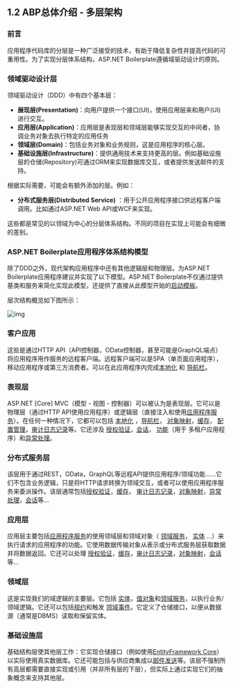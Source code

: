 ## 1.2 ABP总体介绍 - 多层架构

### 前言

应用程序代码库的分层是一种广泛接受的技术，有助于降低复杂性并提高代码的可重用性。为了实现分层体系结构，ASP.NET Boilerplate遵循域驱动设计的原则。

### 领域驱动设计层

领域驱动设计（DDD）中有四个基本层：

- **展现层(Presentation)**：向用户提供一个接口(UI)，使用应用层来和用户(UI)进行交互。
- **应用层(Application)**：应用层是表现层和领域层能够实现交互的中间者，协调业务对象去执行特定的应用任务
- **领域层(Domain)**：包括业务对象和业务规则，这是应用程序的核心层。
- **基础设施层(Infrastructure)**：提供通用技术来支持更高的层。例如基础设施层的仓储(Repository)可通过ORM来实现数据库交互，或者提供发送邮件的支持。

根据实际需要，可能会有额外添加的层。例如：

- **分布式服务层(Distributed Service)** ：用于公开应用程序接口供远程客户端调用。比如通过ASP.NET Web API或WCF来实现。

这些都是常见的以领域为中心的分层体系结构。不同的项目在实现上可能会有细微的差别。

### ASP.NET Boilerplate应用程序体系结构模型

除了DDD之外，现代架构应用程序中还有其他逻辑层和物理层。为ASP.NET Boilerplate应用程序建议并实现了以下模型。ASP.NET Boilerplate不仅通过提供基类和服务来简化实现此模型，还提供了直接从此模型开始的[启动模板](https://52abp.com/Download/Index)。

层次结构概览如下图所示：

![img](https://raw.githubusercontent.com/aspnetboilerplate/aspnetboilerplate/master/doc/WebSite/images/abp-nlayer-architecture.png)

### 客户应用

这些是通过HTTP API（API控制器，OData控制器，甚至可能是GraphQL端点）将应用程序用作服务的远程客户端。远程客户端可以是SPA（单页面应用程序），移动应用程序或第三方消费者。可以在此应用程序内完成[本地化](https://www.52abp.com/Wiki/abp-cn/latest/6.3ABP表现层-本地化)
和 [导航栏](https://www.52abp.com/Wiki/abp-cn/latest/6.4ABP表现层-导航栏)。

### 表现层

ASP.NET [Core] MVC（模型 - 视图 - 控制器）可以被认为是表现层。它可以是物理层（通过HTTP API使用应用程序）或逻辑层（直接注入和使用[应用程序服务](https://www.52abp.com/Wiki/abp-cn/latest/4.1ABP应用层-应用服务.md)）。在任何一种情况下，它都可以包括 [本地化](https://www.52abp.com/Wiki/abp-cn/latest/6.3ABP表现层-本地化.md) ，[导航栏](https://www.52abp.com/Wiki/abp-cn/latest/6.4ABP表现层-导航栏.md)， [对象映射](https://www.52abp.com/Wiki/abp-cn/latest/2.7ABP公共结构-对象之间的映射.md)，[缓存](https://www.52abp.com/Wiki/abp-cn/latest/2.3ABP公共结构-缓存管理.md)， [配置管理](https://www.52abp.com/Wiki/abp-cn/latest/2.5ABP公共结构-设置管理.md)，[审计日志记录](https://www.52abp.com/Wiki/abp-cn/latest/4.7ABP应用层-审计日志.md)等。它还涉及 [授权验证](https://www.52abp.com/Wiki/abp-cn/latest/4.4ABP应用层-权限认证.md)，[会话](https://www.52abp.com/Wiki/abp-cn/latest/2.2ABP公共结构-会话管理.md)， [功能](https://www.52abp.com/Wiki/abp-cn/latest/4.5ABP应用层-功能管理.md)（用于 多租户应用程序）和[异常处理](https://www.52abp.com/Wiki/abp-cn/latest/6.5ABP表现层-异常处理)。

### 分布式服务层

该层用于通过REST，OData，GraphQL等远程API提供应用程序/领域功能......它们不包含业务逻辑，只是将HTTP请求转换为领域交互，或者可以使用应用程序服务来委派操作。该层通常包括[授权验证](https://www.52abp.com/Wiki/abp-cn/latest/4.4ABP应用层-权限认证.md)，[缓存](https://www.52abp.com/Wiki/abp-cn/latest/2.3ABP公共结构-缓存管理.md)， [审计日志记录](https://www.52abp.com/Wiki/abp-cn/latest/4.7ABP应用层-审计日志.md)，[对象映射](https://www.52abp.com/Wiki/abp-cn/latest/2.7ABP公共结构-对象之间的映射.md)，[异常处理](https://www.52abp.com/Wiki/abp-cn/latest/6.5ABP表现层-异常处理.md)，[会话](https://www.52abp.com/Wiki/abp-cn/latest/2.2ABP公共结构-会话管理)等...

### 应用层

应用层主要包括[应用程序服务](https://www.52abp.com/Wiki/abp-cn/latest/4.1ABP应用层-应用服务.md)的使用领域层和领域对象（ [领域服务](https://www.52abp.com/Wiki/abp-cn/latest/3.4ABP领域层-领域服务.md)， [实体](https://www.52abp.com/Wiki/abp-cn/latest/3.1ABP领域层-实体.md) ...）来执行请求的应用程序的功能。它使用数据传输对象从表示或分布式服务层获取数据并将数据返回。它还可以处理 [授权验证](https://www.52abp.com/Wiki/abp-cn/latest/4.4ABP应用层-权限认证.md)，[缓存](https://www.52abp.com/Wiki/abp-cn/latest/2.3ABP公共结构-缓存管理.md)，[审计日志记录](https://www.52abp.com/Wiki/abp-cn/latest/4.7ABP应用层-审计日志.md)，[对象映射](https://www.52abp.com/Wiki/abp-cn/latest/2.7ABP公共结构-对象之间的映射.md)，[会话](https://www.52abp.com/Wiki/abp-cn/latest/2.2ABP公共结构-会话管理)等...

### 领域层

这是实现我们的域逻辑的主要层。它包括 [实体](https://www.52abp.com/Wiki/abp-cn/latest/3.1ABP领域层-实体.md)，[值对象](https://www.52abp.com/Wiki/abp-cn/latest/3.2ABP领域层-值对象.md)和[领域服务](https://www.52abp.com/Wiki/abp-cn/latest/3.4ABP领域层-领域服务.md)，以执行业务/领域逻辑。它还可以包括[规约](https://www.52abp.com/Wiki/abp-cn/latest/3.8ABP领域层-规约模式.md)和触发 [领域事件](https://www.52abp.com/Wiki/abp-cn/latest/3.6ABP领域层-领域事件)。它定义了仓储接口，以便从数据源（通常是DBMS）读取和保留实体。

### 基础设施层

基础结构层使其他层工作：它实现仓储接口（例如使用[EntityFramework Core](https://www.52abp.com/Wiki/abp-cn/latest/3ABP基础设施层-集成EntityFrameworkCore.md)）以实际使用真实数据库。它还可能包括与供应商集成以[邮件发送](https://www.52abp.com/Wiki/abp-cn/latest/2.8ABP公共结构-邮件发送)等。该层不强制所有高层都需要直接实现或引用（并非所有层的下层），但实际上通过实现它们的抽象概念来支持其他层。